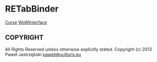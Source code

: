 ﻿# RETabBinder

[Curse](http://www.curse.com/addons/wow/retabbinder)
[WoWInterface](http://www.wowinterface.com/downloads/info19089-RETabBinder.html)

## COPYRIGHT

All Rights Reserved unless otherwise explicitly stated.
Copyright (c) 2013 Paweł Jastrzębski <pawelj@vulturis.eu>